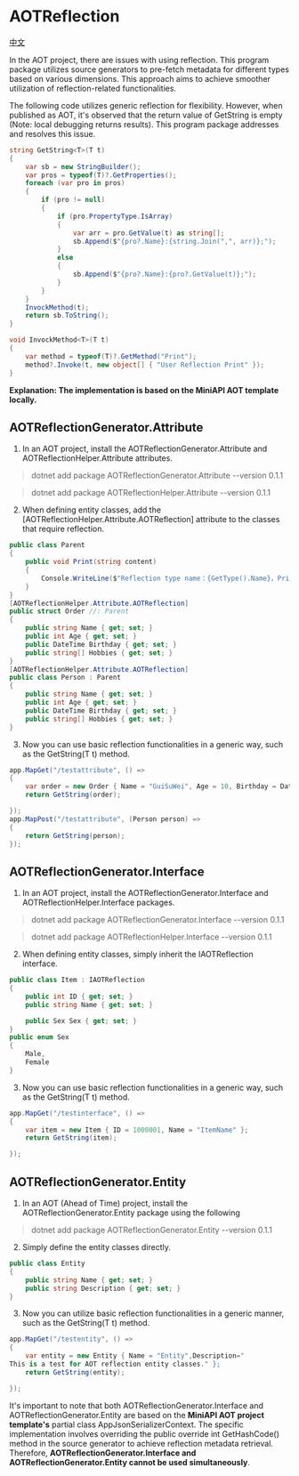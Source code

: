 # AOTReflection
 [中文](README_en.md/)

In the AOT project, there are issues with using reflection. This program package utilizes source generators to pre-fetch metadata for different types based on various dimensions. This approach aims to achieve smoother utilization of reflection-related functionalities.

The following code utilizes generic reflection for flexibility. However, when published as AOT, it's observed that the return value of GetString is empty (Note: local debugging returns results). This program package addresses and resolves this issue.
```C#
string GetString<T>(T t)
{
    var sb = new StringBuilder();
    var pros = typeof(T)?.GetProperties();
    foreach (var pro in pros)
    {
        if (pro != null)
        {
            if (pro.PropertyType.IsArray)
            {
                var arr = pro.GetValue(t) as string[];
                sb.Append($"{pro?.Name}:{string.Join(",", arr)};");
            }
            else
            {
                sb.Append($"{pro?.Name}:{pro?.GetValue(t)};");
            }
        }
    }
    InvockMethod(t);
    return sb.ToString();
}

void InvockMethod<T>(T t)
{
    var method = typeof(T)?.GetMethod("Print");
    method?.Invoke(t, new object[] { "User Reflection Print" });
}
```

**Explanation: The implementation is based on the MiniAPI AOT template locally.**

## AOTReflectionGenerator.Attribute
1. In an AOT project, install the AOTReflectionGenerator.Attribute and AOTReflectionHelper.Attribute attributes.
> dotnet add package AOTReflectionGenerator.Attribute --version 0.1.1

> dotnet add package AOTReflectionHelper.Attribute --version 0.1.1
2. When defining entity classes, add the [AOTReflectionHelper.Attribute.AOTReflection] attribute to the classes that require reflection.
```C#
public class Parent
{
    public void Print(string content)
    {
        Console.WriteLine($"Reflection type name：{GetType().Name}，Print：{content}");
    }
}
[AOTReflectionHelper.Attribute.AOTReflection]
public struct Order //: Parent
{
    public string Name { get; set; }
    public int Age { get; set; }
    public DateTime Birthday { get; set; }
    public string[] Hobbies { get; set; }
}
[AOTReflectionHelper.Attribute.AOTReflection]
public class Person : Parent
{
    public string Name { get; set; }
    public int Age { get; set; }
    public DateTime Birthday { get; set; }
    public string[] Hobbies { get; set; }
}
```
3. Now you can use basic reflection functionalities in a generic way, such as the GetString<T>(T t) method.
```C#
app.MapGet("/testattribute", () =>
{
    var order = new Order { Name = "GuiSuWei", Age = 10, Birthday = DateTime.Now, Hobbies = new string[] { "Football", "Code" } };
    return GetString(order);

});
app.MapPost("/testattribute", (Person person) =>
{
    return GetString(person);
});
```

## AOTReflectionGenerator.Interface
1. In an AOT project, install the AOTReflectionGenerator.Interface and AOTReflectionHelper.Interface packages.
> dotnet add package AOTReflectionGenerator.Interface --version 0.1.1

> dotnet add package AOTReflectionHelper.Interface --version 0.1.1

2. When defining entity classes, simply inherit the IAOTReflection interface.
```C#
public class Item : IAOTReflection
{
    public int ID { get; set; }
    public string Name { get; set; }

    public Sex Sex { get; set; }
}
public enum Sex
{
    Male,
    Female
}
```

3. Now you can use basic reflection functionalities in a generic way, such as the GetString<T>(T t) method.
```C#
app.MapGet("/testinterface", () =>
{
    var item = new Item { ID = 1000001, Name = "ItemName" };
    return GetString(item);

});
```

## AOTReflectionGenerator.Entity
1. In an AOT (Ahead of Time) project, install the AOTReflectionGenerator.Entity package using the following 
> dotnet add package AOTReflectionGenerator.Entity --version 0.1.1

2. Simply define the entity classes directly.
```C#
public class Entity
{
    public string Name { get; set; }
    public string Description { get; set; }
}
```
3. Now you can utilize basic reflection functionalities in a generic manner, such as the GetString<T>(T t) method.
```C#
app.MapGet("/testentity", () =>
{
    var entity = new Entity { Name = "Entity",Description="
This is a test for AOT reflection entity classes." };
    return GetString(entity);

});
```

It's important to note that both AOTReflectionGenerator.Interface and AOTReflectionGenerator.Entity are based on the **MiniAPI AOT project template's** partial class AppJsonSerializerContext. The specific implementation involves overriding the public override int GetHashCode() method in the source generator to achieve reflection metadata retrieval. Therefore, **AOTReflectionGenerator.Interface and AOTReflectionGenerator.Entity cannot be used simultaneously**.
